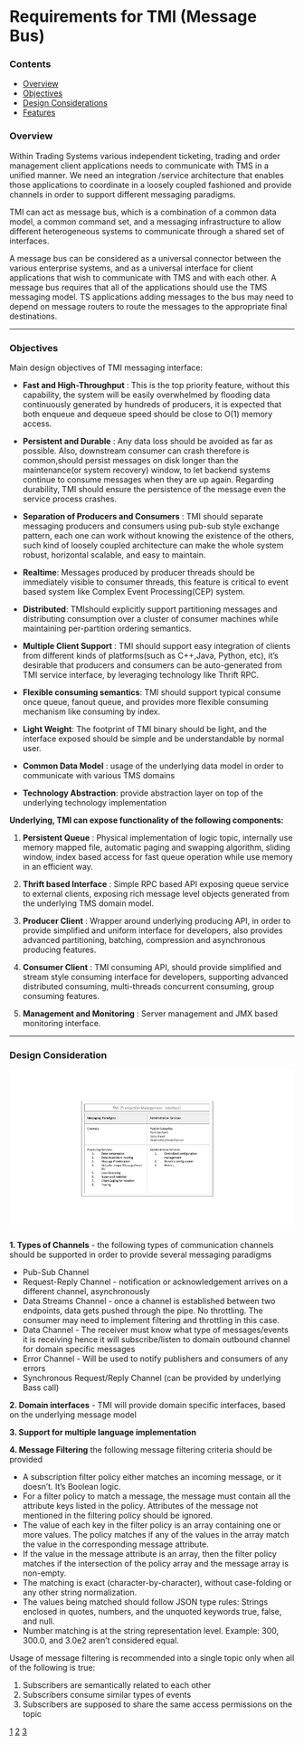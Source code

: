 # Requirements for TMI (Message Bus)

### Contents
* [Overview](#over)
* [Objectives](#obj)
* [Design Considerations](#des)
* [Features](#features)

###  Overview 
Within Trading Systems various independent ticketing, trading  and order management client applications needs to communicate with TMS in a unified manner. We need an integration /service architecture that enables those applications to coordinate in a loosely coupled fashioned and provide channels in order to support different messaging paradigms.

TMI can act as message bus, which  is a combination of a common data model, a common command set, and a messaging infrastructure to allow different heterogeneous systems to communicate through a shared set of interfaces.

A message bus can be considered as a universal connector between the various enterprise systems, and as a universal interface for client applications that wish to communicate with TMS and with each other. A message bus requires that all of the applications should use the TMS messaging model. TS applications adding messages to the bus may need to depend on message routers to route the messages to the appropriate final destinations. 

---

### Objectives
Main design objectives of TMI messaging interface:

- <b>Fast and High-Throughput</b> : This is the top priority feature, without this capability, the system will be easily overwhelmed by flooding data continuously generated by hundreds of producers, it is expected that both enqueue and dequeue speed should be close to O(1) memory access.

- <b>Persistent and Durable</b> : Any data loss should be avoided as far as possible. Also, downstream consumer can crash therefore is common,should persist messages on disk longer than the maintenance(or system recovery) window, to let backend systems continue to consume messages when they are up again. Regarding durability, TMI should ensure the persistence of the message even the service process crashes.

- <b>Separation of Producers and Consumers</b> : TMI should separate messaging producers and consumers using pub-sub style exchange pattern, each one can work without knowing the existence of the others, such kind of loosely coupled architecture can make the whole system robust, horizontal scalable, and easy to maintain.

- <b>Realtime</b>: Messages produced by producer threads should be immediately visible to consumer threads, this feature is critical to event based system like Complex Event Processing(CEP) system.

- <b>Distributed</b>: TMIshould explicitly support partitioning messages and distributing consumption over a cluster of consumer machines while maintaining per-partition ordering semantics.

- <b>Multiple Client Support</b> : TMI should support easy integration of clients from different kinds of platforms(such as C++,Java, Python, etc), it’s desirable that producers and consumers can be auto-generated from TMI service interface, by leveraging technology like Thrift RPC.

- <b>Flexible consuming semantics</b>: TMI should support typical consume once queue, fanout queue, and provides more flexible consuming mechanism like consuming by index.

- <b>Light Weight</b>: The footprint of TMI binary should be light, and the interface exposed should be simple and be understandable by normal user. 

- <b>Common Data Model</b> : usage of the underlying data model in order to communicate with various TMS domains

- <b>Technology Abstraction</b>: provide abstraction layer on top of the underlying technology implementation

**Underlying, TMI can expose functionality of the following components:**

1. <b>Persistent Queue</b> : Physical implementation of logic topic, internally use memory mapped file, automatic paging and swapping algorithm, sliding window, index based access for fast queue operation while use memory in an efficient way.

2. <b>Thrift based Interface</b> : Simple RPC based API exposing queue service to external clients, exposing rich message level objects generated from the underlying TMS domain model.

3. <b>Producer Client</b> : Wrapper around underlying producing API, in order to provide simplified and uniform interface for developers, also provides advanced partitioning, batching, compression and asynchronous producing features.

4. <b>Consumer Client</b> : TMI consuming API, should provide simplified and stream style consuming interface for developers, supporting advanced distributed consuming, multi-threads concurrent consuming, group consuming features.

5. <b>Management and Monitoring</b> : Server management and JMX based monitoring interface.

---

### Design Consideration

![](pics/tmi-features.jpg)


<b>1. Types of Channels</b> - the following types of communication channels should be supported in order to provide several messaging paradigms
- Pub-Sub Channel
- Request-Reply Channel - notification or acknowledgement arrives on a different channel, asynchronously
- Data Streams Channel - once a channel is established between two endpoints, data gets pushed through the pipe. No throttling. The consumer may need to implement filtering and throttling in this case.
- Data Channel - The receiver must know what type of messages/events it is receiving hence it will subscribe/listen to domain outbound channel for domain specific messages
- Error Channel - Will be used to notify publishers and consumers of any errors
- Synchronous Request/Reply Channel (can be provided by underlying Bass call)

<b>2. Domain interfaces</b> - TMI will provide domain specific interfaces, based on the underlying message model

<b>3. Support for multiple language implementation</b>

<b>4. Message Filtering</b> the following message filtering criteria should be provided
- A subscription filter policy either matches an incoming message, or it doesn’t. It’s Boolean logic.
- For a filter policy to match a message, the message must contain all the attribute keys listed in the policy. Attributes of the message not mentioned in the filtering policy should be ignored.
- The value of each key in the filter policy is an array containing one or more values. The policy matches if any of the values in the array match the value in the corresponding message attribute.
- If the value in the message attribute is an array, then the filter policy matches if the intersection of the policy array and the message array is non-empty.
- The matching is exact (character-by-character), without case-folding or any other string normalization.
- The values being matched should follow JSON type rules: Strings enclosed in quotes, numbers, and the unquoted keywords true, false, and null.
- Number matching is at the string representation level. Example: 300, 300.0, and 3.0e2 aren’t considered equal.

Usage of message filtering is recommended into a single topic only when all of the following is true:
1. Subscribers are semantically related to each other
2. Subscribers consume similar types of events
3. Subscribers are supposed to share the same access permissions on the topic



[1](https://msdn.microsoft.com/en-us/library/aa480027.aspx)
[2](http://bulldog2011.github.io/blog/2013/01/23/big-queue-design/)
[3](https://aws.amazon.com/blogs/compute/simplify-pubsub-messaging-with-amazon-sns-message-filtering/)
